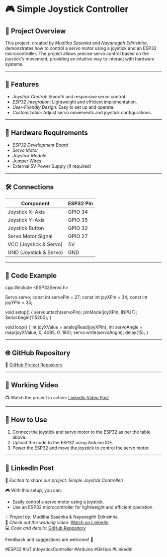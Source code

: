 # 🎮 Simple Joystick Controller

## 🚀 Project Overview
This project, created by *Muditha Sasanka* and *Nayanagith Edirisinha*, demonstrates how to control a servo motor using a joystick and an ESP32 microcontroller. The project allows precise servo control based on the joystick's movement, providing an intuitive way to interact with hardware systems.

---

## 🌟 Features
- *Joystick Control*: Smooth and responsive servo control.
- *ESP32 Integration*: Lightweight and efficient implementation.
- *User-Friendly Design*: Easy to set up and operate.
- *Customizable*: Adjust servo movements and joystick configurations.

---

## 🔧 Hardware Requirements
- *ESP32 Development Board*
- *Servo Motor*
- *Joystick Module*
- Jumper Wires
- External 5V Power Supply (if required)

---

## 🛠 Connections
| Component         | ESP32 Pin |
|-------------------|-----------|
| Joystick X-Axis   | GPIO 34   |
| Joystick Y-Axis   | GPIO 35   |
| Joystick Button   | GPIO 32   |
| Servo Motor Signal| GPIO 27   |
| VCC (Joystick & Servo) | 5V   |
| GND (Joystick & Servo) | GND  |

---

## 📜 Code Example
cpp
#include <ESP32Servo.h>

Servo servo;
const int servoPin = 27;
const int joyXPin = 34;
const int joyYPin = 35;

void setup() {
  servo.attach(servoPin);
  pinMode(joyXPin, INPUT);
  Serial.begin(115200);
}

void loop() {
  int joyXValue = analogRead(joyXPin);
  int servoAngle = map(joyXValue, 0, 4095, 0, 180);
  servo.write(servoAngle);
  delay(15);
}


---

## 🌐 GitHub Repository
📂 [GitHub Project Repository](https://github.com/mudithasasanka7/Simple-Joystick-Controller)

---

## 🎥 Working Video
📺 Watch the project in action: [LinkedIn Video Post](https://www.linkedin.com/posts/muditha-sasanka-kodikara-b5473a322_robot-arm-controlled-via-joystick-this-activity-7268726784932687872-UxZH?utm_source=share&utm_medium=member_ios)

---

## 📄 How to Use
1. Connect the joystick and servo motor to the ESP32 as per the table above.
2. Upload the code to the ESP32 using Arduino IDE.
3. Power the ESP32 and move the joystick to control the servo motor.

---

## 📢 LinkedIn Post
🚀 *Excited to share our project: Simple Joystick Controller!*

🎮 With this setup, you can:
- Easily control a servo motor using a joystick.
- Use an ESP32 microcontroller for lightweight and efficient operation.

💡 *Project by:* Muditha Sasanka & Nayanagith Edirisinha  
🔗 *Check out the working video*: [Watch on LinkedIn](https://www.linkedin.com/posts/your-post-link)  
💻 *Code and details*: [GitHub Repository](https://github.com/mudithasasanka7/Simple-Joystick-Controller)  

Feedback and suggestions are welcome! 🌟

#ESP32 #IoT #JoystickController #Arduino #GitHub #LinkedIn
